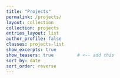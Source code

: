 ```yaml
---
title: "Projects"
permalink: /projects/
layout: collection
collection: projects
entries_layout: list
author_profile: false
classes: projects-list
show_excerpts: true
show_teasers: true         # <-- add this
sort_by: date
sort_order: reverse
---
```

